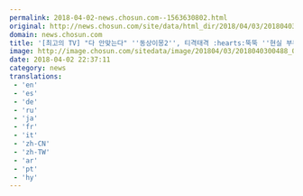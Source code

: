 ```yaml
---
permalink: 2018-04-02-news.chosun.com--1563630802.html
original: http://news.chosun.com/site/data/html_dir/2018/04/03/2018040300505.html
domain: news.chosun.com
title: '[최고의 TV] "다 안맞는다" ''동상이몽2'', 티격태격 :hearts:뚝뚝 ''현실 부부'''
image: http://image.chosun.com/sitedata/image/201804/03/2018040300488_0.jpg
date: 2018-04-02 22:37:11
category: news
translations: 
 - 'en'
 - 'es'
 - 'de'
 - 'ru'
 - 'ja'
 - 'fr'
 - 'it'
 - 'zh-CN'
 - 'zh-TW'
 - 'ar'
 - 'pt'
 - 'hy'
---
```


